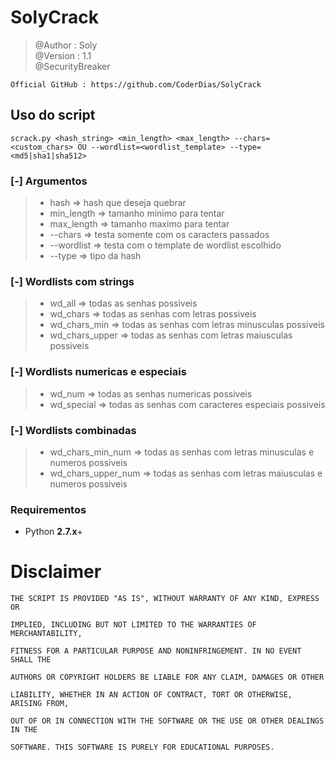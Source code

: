 # SolyCrack

> @Author : Soly <br>
> @Version : 1.1<br>
> @SecurityBreaker<br>

```
Official GitHub : https://github.com/CoderDias/SolyCrack
```

## Uso do script
```
scrack.py <hash_string> <min_length> <max_length> --chars=<custom_chars> OU --wordlist=<wordlist_template> --type=<md5|sha1|sha512>
```

### [-] Argumentos
> - hash => hash que deseja quebrar
> - min_length => tamanho minimo para tentar
> - max_length => tamanho maximo para tentar
> - --chars => testa somente com os caracters passados
> - --wordlist => testa com o template de wordlist escolhido
> - --type => tipo da hash
 
 
### [-] Wordlists com strings
> - wd_all => todas as senhas possiveis
> - wd_chars => todas as senhas com letras possiveis
> - wd_chars_min => todas as senhas com letras minusculas possiveis
> - wd_chars_upper => todas as senhas com letras maiusculas possiveis


### [-] Wordlists numericas e especiais
> - wd_num => todas as senhas numericas possiveis
> - wd_special => todas as senhas com caracteres especiais possiveis


### [-] Wordlists combinadas
> - wd_chars_min_num => todas as senhas com letras minusculas e numeros possiveis
> - wd_chars_upper_num => todas as senhas com letras maiusculas e numeros possiveis

### Requirementos

- Python **2.7.x**+

# Disclaimer

```
THE SCRIPT IS PROVIDED "AS IS", WITHOUT WARRANTY OF ANY KIND, EXPRESS OR

IMPLIED, INCLUDING BUT NOT LIMITED TO THE WARRANTIES OF MERCHANTABILITY,

FITNESS FOR A PARTICULAR PURPOSE AND NONINFRINGEMENT. IN NO EVENT SHALL THE

AUTHORS OR COPYRIGHT HOLDERS BE LIABLE FOR ANY CLAIM, DAMAGES OR OTHER

LIABILITY, WHETHER IN AN ACTION OF CONTRACT, TORT OR OTHERWISE, ARISING FROM,

OUT OF OR IN CONNECTION WITH THE SOFTWARE OR THE USE OR OTHER DEALINGS IN THE

SOFTWARE. THIS SOFTWARE IS PURELY FOR EDUCATIONAL PURPOSES.
```
